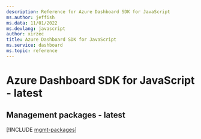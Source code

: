 ```yaml
---
description: Reference for Azure Dashboard SDK for JavaScript
ms.author: jeffish
ms.data: 11/01/2022
ms.devlang: javascript
author: xirzec
title: Azure Dashboard SDK for JavaScript
ms.service: dashboard
ms.topic: reference
---
```

# Azure Dashboard SDK for JavaScript - latest

## Management packages - latest
[!INCLUDE [mgmt-packages](dashboard-mgmt-index.md)]